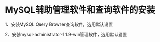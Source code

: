 # MySQL辅助管理软件和查询软件的安装

1、安装MySQL Query Browser查询软件，选用默认设置

2、安装mysql-administrator-1.1.9-win管理软件，选用默认设置







